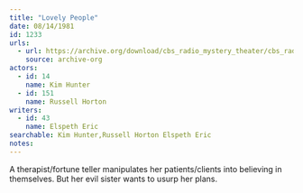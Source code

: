 ```yaml
---
title: "Lovely People"
date: 08/14/1981
id: 1233
urls: 
  - url: https://archive.org/download/cbs_radio_mystery_theater/cbs_radio_mystery_theater-1201-1250.zip/cbs_radio_mystery_theater-1201-1250%2Fcbsrmt_1233_lovely_people.mp3
    source: archive-org
actors:  
  - id: 14
    name: Kim Hunter  
  - id: 151
    name: Russell Horton
writers:  
  - id: 43
    name: Elspeth Eric
searchable: Kim Hunter,Russell Horton Elspeth Eric
notes:  
---
```

A therapist/fortune teller manipulates her patients/clients into believing in themselves. But her evil sister wants to usurp her plans.